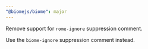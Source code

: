 ```yaml
---
"@biomejs/biome": major
---
```


Remove support for `rome-ignore` suppression comment.

Use the `biome-ignore` suppression comment instead.
